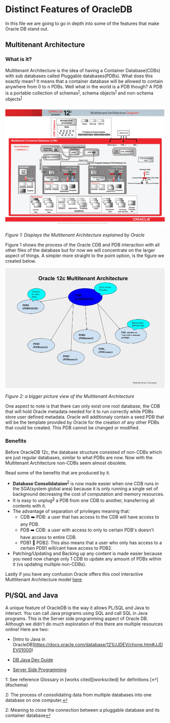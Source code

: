 # Distinct Features of OracleDB
In this file we are going to go in depth into some of the features that make Oracle DB stand out.


## Multitenant Architecture
### What is it?
Multitenant Architecture is the idea of having a Container Database(CDBs) with sub databases called Pluggable databases(PDBs). What
does this exactly mean? It means that a container database will be allowed to contain anywhere from 0 to n PDBs. Well what in the world is a PDB though? A PDB is a portable collection of schemas<sup>[1](#schema)</sup>, schema objects<sup>[1](#schema)</sup> and non-schema objects<sup>[1](#schema)</sup>

![](/images/MultitenantArchitecture12c.jpg)

*Figure 1: Displays the Multitenant Architecture explained by Oracle*


Figure 1 shows the process of the Oracle CDB and PDB interaction with all other files of the database but for now we will concentrate on the larger aspect of things. A simpler more straight to the point option, is the figure we created below.

![](/images/MultitenantArchitectureBC.jpg)

*Figure 2: a bigger picture view of the Multitenant Architecture*

One aspect to note is that there can only exist one root database, the CDB that will hold Oracle metadata needed for it to run correctly while PDBs store user defined metadata. Oracle will additionaly contain a seed PDB that will be the template provided by Oracle for the creation of any other PDBs that could be created. This PDB cannot be changed or modified.


### Benefits
Before OracleDB 12c, the database structure consisted of non-CDBs which are just regular databases, similar to what PDBs are now. Now with the Multitenant Architecture non-CDBs seem almost obsolete.

Read some of the benefits that are produced by it.
* **Database Consolidataion**<sup>[2](#dbc)</sup> is now made easier when one CDB runs in the SGA(system global area) because it is only running a single set of background decreasing the cost of computation and memory resources.
* It is easy to unplug<sup>[3](#unplug)</sup> a PDB from one CDB to another, transferring all contents with it.
* The advantage of separation of privileges meaning that:
    * CDB :arrow_right: PDB: a user that has access to the CDB will have access to any PDB.
    * PDB :arrow_right: CDB: a user with access to only to certain PDB's doesn't have access to entire CDB.
    * PDB1 :no_entry_sign: PDB2: This also means that a user who only has access to a certain PDB1 will/cant have access to PDB2.
* Patching/Updating and Backing up any content is made easier because you need now change only 1 CDB to update any amount of PDBs within it (vs updating multiple non-CDBs).

Lastly if you have any confusion Oracle offers this cool interactive Mutltitenant Architecture model [here](http://www.oracle.com/webfolder/technetwork/tutorials/obe/db/12c/r1/poster/OUTPUT_poster/poster.html#)

## Pl/SQL and Java
A unique feature of OracleDB is the way it allows PL/SQL and Java to interact. You can call Java programs using SQL and call SQL in Java programs. This is the Server side programming aspect of Oracle DB. Although we didn't do much exploration of this there are multiple resources online! Here are two:

* [Intro to Java in OracleDB]https://docs.oracle.com/database/121/JJDEV/chone.htm#JJDEV01000)

* [DB Java Dev Guide](https://docs.oracle.com/database/121/JJDEV/toc.htm)

* [Server Side Programming](https://docs.oracle.com/en/database/oracle/oracle-database/12.2/cncpt/server-side-programming.html#GUID-D4A154D2-DF56-45DA-863C-BED5DA6BDA34)


<footer>
<a name="schema">1</a>: See reference Glossary in [works cited][workscited] for definitions [↩](#schema)

<a name="dbc">2</a>: The process of consolidating data from multiple databases into one database on one computer.[↩](#dbc)

<a name="unplug">2</a>: Meaning to close the connection between a pluggable database and its container database[↩](#unplug)
</footer>


[workscited]: (WorksCited.md)
